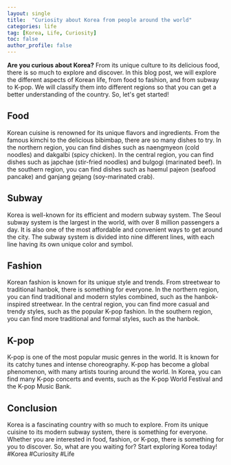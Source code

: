 ```yaml
---
layout: single
title:  "Curiosity about Korea from people around the world"
categories: life
tag: [Korea, Life, Curiosity]
toc: false
author_profile: false
---
```

**Are you curious about Korea?** From its unique culture to its delicious food, there is so much to explore and discover. In this blog post, we will explore the different aspects of Korean life, from food to fashion, and from subway to K-pop. We will classify them into different regions so that you can get a better understanding of the country. So, let's get started!

## Food

Korean cuisine is renowned for its unique flavors and ingredients. From the famous kimchi to the delicious bibimbap, there are so many dishes to try. In the northern region, you can find dishes such as naengmyeon (cold noodles) and dakgalbi (spicy chicken). In the central region, you can find dishes such as japchae (stir-fried noodles) and bulgogi (marinated beef). In the southern region, you can find dishes such as haemul pajeon (seafood pancake) and ganjang gejang (soy-marinated crab). 

## Subway

Korea is well-known for its efficient and modern subway system. The Seoul subway system is the largest in the world, with over 8 million passengers a day. It is also one of the most affordable and convenient ways to get around the city. The subway system is divided into nine different lines, with each line having its own unique color and symbol. 

## Fashion

Korean fashion is known for its unique style and trends. From streetwear to traditional hanbok, there is something for everyone. In the northern region, you can find traditional and modern styles combined, such as the hanbok-inspired streetwear. In the central region, you can find more casual and trendy styles, such as the popular K-pop fashion. In the southern region, you can find more traditional and formal styles, such as the hanbok. 

## K-pop

K-pop is one of the most popular music genres in the world. It is known for its catchy tunes and intense choreography. K-pop has become a global phenomenon, with many artists touring around the world. In Korea, you can find many K-pop concerts and events, such as the K-pop World Festival and the K-pop Music Bank. 

## Conclusion

Korea is a fascinating country with so much to explore. From its unique cuisine to its modern subway system, there is something for everyone. Whether you are interested in food, fashion, or K-pop, there is something for you to discover. So, what are you waiting for? Start exploring Korea today! #Korea #Curiosity #Life